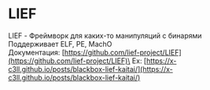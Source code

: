 # LIEF

LIEF - Фреймворк для каких-то манипуляций с бинарями\
Поддерживает ELF, PE, MachO\
Документация: [https://github.com/lief-project/LIEF](https://github.com/lief-project/LIEF)\
Ex: [https://x-c3ll.github.io/posts/blackbox-lief-kaitai/](https://x-c3ll.github.io/posts/blackbox-lief-kaitai/)

